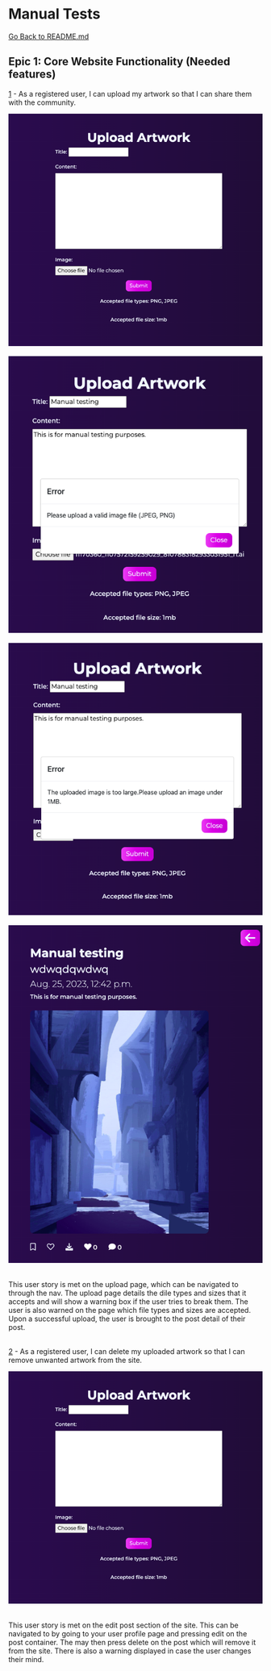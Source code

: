 # Manual Tests

[Go Back to README.md](https://github.com/Stuartpkd/Tarraing)

## Epic 1: Core Website Functionality (Needed features)

[1](https://github.com/Stuartpkd/Tarraing/issues/1) - As a registered user, I can upload my artwork so that I can share them with the community.

![Upload page](docs/manual_test/User_story_upload_1.png)
\
&nbsp;
![File type error](docs/manual_test/User_story_upload_2.png)
\
&nbsp;
![File size error](docs/manual_test/User_story_upload_3.png)
\
&nbsp;
![Successful Post](docs/manual_test/User_story_upload_4.png)
\
&nbsp;


This user story is met on the upload page, which can be navigated to through the nav. The upload page details the dile types and sizes that it accepts and will show a warning box if the user tries to break them. The user is also warned on the page which file types and sizes are accepted. Upon a successful upload, the user is brought to the post detail of their post.
\
&nbsp;

[2](https://github.com/Stuartpkd/Tarraing/issues/2) - As a registered user, I can delete my uploaded artwork so that I can remove unwanted artwork from the site.

![Upload page](docs/manual_test/User_story_upload_1.png)
\
&nbsp;

This user story is met on the edit post section of the site. This can be navigated to by going to your user profile page and pressing edit on the post container. The may then press delete on the post which will remove it from the site. There is also a warning displayed in case the user changes their mind.